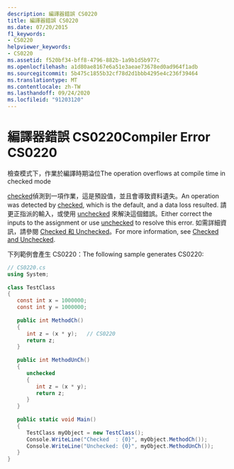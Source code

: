 ```yaml
---
description: 編譯器錯誤 CS0220
title: 編譯器錯誤 CS0220
ms.date: 07/20/2015
f1_keywords:
- CS0220
helpviewer_keywords:
- CS0220
ms.assetid: f520bf34-bff8-4796-882b-1a9b1d5b977c
ms.openlocfilehash: a1d80ae8167e6a51e3aeae73678ed0ad964f1adb
ms.sourcegitcommit: 5b475c1855b32cf78d2d1bbb4295e4c236f39464
ms.translationtype: MT
ms.contentlocale: zh-TW
ms.lasthandoff: 09/24/2020
ms.locfileid: "91203120"
---
```

# <a name="compiler-error-cs0220"></a><span data-ttu-id="47e55-103">編譯器錯誤 CS0220</span><span class="sxs-lookup"><span data-stu-id="47e55-103">Compiler Error CS0220</span></span>

<span data-ttu-id="47e55-104">檢查模式下，作業於編譯時期溢位</span><span class="sxs-lookup"><span data-stu-id="47e55-104">The operation overflows at compile time in checked mode</span></span>  
  
 <span data-ttu-id="47e55-105">[checked](../language-reference/keywords/checked.md)偵測到一項作業，這是預設值，並且會導致資料遺失。</span><span class="sxs-lookup"><span data-stu-id="47e55-105">An operation was detected by [checked](../language-reference/keywords/checked.md), which is the default, and a data loss resulted.</span></span> <span data-ttu-id="47e55-106">請更正指派的輸入，或使用 [unchecked](../language-reference/keywords/unchecked.md) 來解決這個錯誤。</span><span class="sxs-lookup"><span data-stu-id="47e55-106">Either correct the inputs to the assignment or use [unchecked](../language-reference/keywords/unchecked.md) to resolve this error.</span></span> <span data-ttu-id="47e55-107">如需詳細資訊，請參閱 [Checked 和 Unchecked](../language-reference/keywords/checked-and-unchecked.md)。</span><span class="sxs-lookup"><span data-stu-id="47e55-107">For more information, see [Checked and Unchecked](../language-reference/keywords/checked-and-unchecked.md).</span></span>  
  
 <span data-ttu-id="47e55-108">下列範例會產生 CS0220：</span><span class="sxs-lookup"><span data-stu-id="47e55-108">The following sample generates CS0220:</span></span>  
  
```csharp  
// CS0220.cs  
using System;  
  
class TestClass  
{  
   const int x = 1000000;  
   const int y = 1000000;  
  
   public int MethodCh()  
   {  
      int z = (x * y);   // CS0220  
      return z;  
   }  
  
   public int MethodUnCh()  
   {  
      unchecked  
      {  
         int z = (x * y);  
         return z;  
      }  
   }  
  
   public static void Main()  
   {  
      TestClass myObject = new TestClass();  
      Console.WriteLine("Checked  : {0}", myObject.MethodCh());  
      Console.WriteLine("Unchecked: {0}", myObject.MethodUnCh());  
   }  
}  
```
